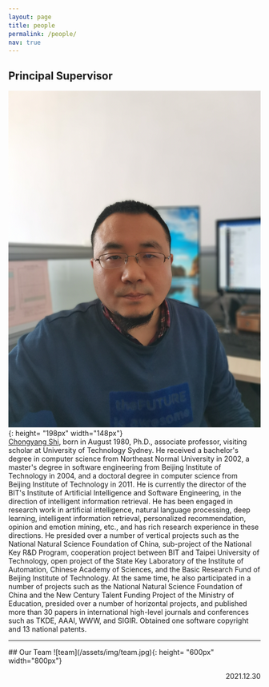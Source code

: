 ```yaml
---
layout: page
title: people
permalink: /people/
nav: true
---
```

## Principal Supervisor
![prof](/assets/img/shichongyang.jpg){: height= "198px" width="148px"}<br> 
[Chongyang Shi](https://cs.bit.edu.cn/szdw/jsml/js/scy_65771a7088724eec9239d45995188485/index.htm), born in August 1980, Ph.D., associate professor, visiting scholar at University of Technology Sydney. He received a bachelor's degree in computer science from Northeast Normal University in 2002, a master's degree in  software engineering from Beijing Institute of Technology in 2004, and a doctoral degree in computer science from Beijing Institute of Technology in 2011. He is currently the director of the BIT's Institute of Artificial Intelligence and Software Engineering, in the direction of intelligent information retrieval. 
He has been engaged in research work in artificial intelligence, natural language processing, deep learning, intelligent information retrieval, personalized recommendation, opinion and emotion mining, etc., and has rich research experience in these directions. 
He presided over a number of vertical projects such as the National Natural Science Foundation of China, sub-project of the National Key R&D Program, cooperation project between BIT and Taipei University of Technology, open project of the State Key Laboratory of the Institute of Automation, Chinese Academy of Sciences, and the Basic Research Fund of Beijing Institute of Technology. At the same time, he also participated in a number of projects such as the National Natural Science Foundation of China and the New Century Talent Funding Project of the Ministry of Education, presided over a number of horizontal projects, and published more than 30 papers in international high-level journals and conferences such as TKDE, AAAI, WWW, and SIGIR. Obtained one software copyright and 13 national patents.
<hr>
## Our Team
![team](/assets/img/team.jpg){: height= "600px" width="800px"}<br>
<p align="right">2021.12.30</p>
